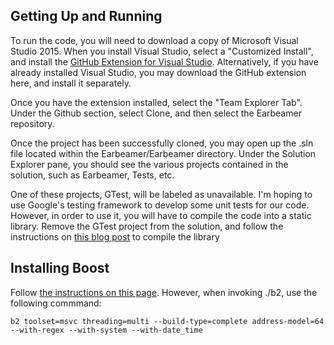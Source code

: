 ## Getting Up and Running





To run the code, you will need to download a copy of Microsoft Visual Studio 2015. When you install Visual Studio, select a "Customized Install", and install the [GitHub Extension for Visual Studio](https://visualstudio.github.com/). Alternatively, if you have already installed Visual Studio, you may download the GitHub extension here, and install it separately.

Once you have the extension installed, select the "Team Explorer Tab". Under the Github section, select Clone, and then select the Earbeamer repository.

Once the project has been successfully cloned, you may open up the .sln file located within the Earbeamer/Earbeamer directory. Under the Solution Explorer pane, you should see the various projects contained in the solution, such as Earbeamer, Tests, etc.

One of these projects, GTest, will be labeled as unavailable. I'm hoping to use Google's testing framework to develop some unit tests for our code. However, in order to use it, you will have to compile the code into a static library. Remove the GTest project from the solution, and follow the instructions on [this blog post](https://usingcpp.wordpress.com/2016/07/23/google-test-and-visual-studio/) to compile the library

## Installing Boost

Follow [the instructions on this page](http://www.boost.org/doc/libs/1_63_0/more/getting_started/windows.html#id13). However, when invoking ./b2, use the following commmand:

```
b2 toolset=msvc threading=multi --build-type=complete address-model=64 --with-regex --with-system --with-date_time
```
